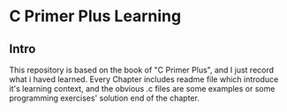 # C Primer Plus Learning #
## Intro ##
This repository is based on the book of "C Primer Plus", and I just record what i haved learned.
Every Chapter includes readme file which introduce it's learning context, and the obvious .c files are some examples or some programming exercises' solution end of the chapter.
